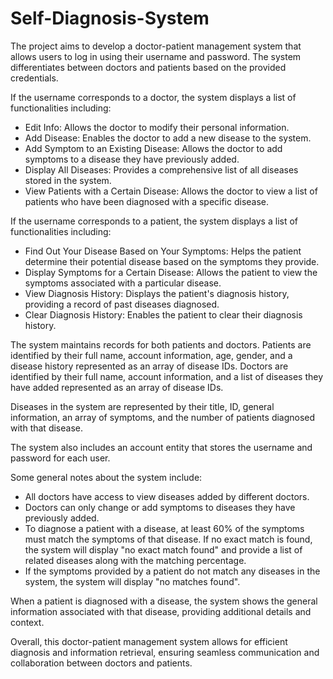 # Self-Diagnosis-System

The project aims to develop a doctor-patient management system that allows users to log in using their username and password. The system differentiates between doctors and patients based on the provided credentials. 

If the username corresponds to a doctor, the system displays a list of functionalities including:

- Edit Info: Allows the doctor to modify their personal information.
- Add Disease: Enables the doctor to add a new disease to the system.
- Add Symptom to an Existing Disease: Allows the doctor to add symptoms to a disease they have previously added.
- Display All Diseases: Provides a comprehensive list of all diseases stored in the system.
- View Patients with a Certain Disease: Allows the doctor to view a list of patients who have been diagnosed with a specific disease.

If the username corresponds to a patient, the system displays a list of functionalities including:

- Find Out Your Disease Based on Your Symptoms: Helps the patient determine their potential disease based on the symptoms they provide.
- Display Symptoms for a Certain Disease: Allows the patient to view the symptoms associated with a particular disease.
- View Diagnosis History: Displays the patient's diagnosis history, providing a record of past diseases diagnosed.
- Clear Diagnosis History: Enables the patient to clear their diagnosis history.

The system maintains records for both patients and doctors. Patients are identified by their full name, account information, age, gender, and a disease history represented as an array of disease IDs. Doctors are identified by their full name, account information, and a list of diseases they have added represented as an array of disease IDs.

Diseases in the system are represented by their title, ID, general information, an array of symptoms, and the number of patients diagnosed with that disease.

The system also includes an account entity that stores the username and password for each user.

Some general notes about the system include:

- All doctors have access to view diseases added by different doctors.
- Doctors can only change or add symptoms to diseases they have previously added.
- To diagnose a patient with a disease, at least 60% of the symptoms must match the symptoms of that disease. If no exact match is found, the system will display "no exact match found" and provide a list of related diseases along with the matching percentage.
- If the symptoms provided by a patient do not match any diseases in the system, the system will display "no matches found".

When a patient is diagnosed with a disease, the system shows the general information associated with that disease, providing additional details and context.

Overall, this doctor-patient management system allows for efficient diagnosis and information retrieval, ensuring seamless communication and collaboration between doctors and patients.
